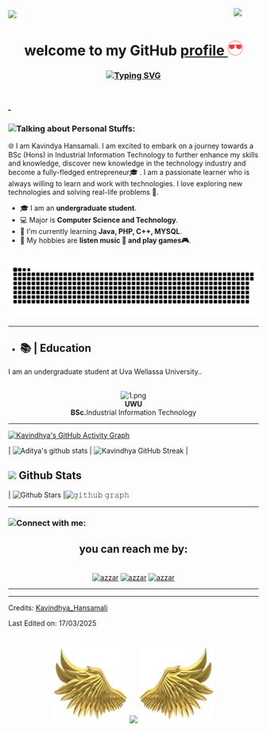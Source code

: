 ## <picture><img src = "https://github.com/7oSkaaa/7oSkaaa/blob/main/Images/about_me.gif?raw=true" width = 50px></picture><img src = "https://media.giphy.com/media/du3J3cXyzhj75IOgvA/giphy.gif" align="right" width = 50px></picture>

<h1 align="center">welcome to my GitHub <a href="https://tonynguyenit18.github.io/">profile <a> <img width="30" src="https://raw.githubusercontent.com/tonynguyenit18/tonynguyenit18/main/static/happy-face.gif"></h1>

<h3 align = "center">
<a href="https://git.io/typing-svg"><img src="https://readme-typing-svg.demolab.com?font=Fira+Code&size=75&duration=800&pause=300&color=66FFFF&background=000000EE&center=true&multiline=true&width=1920&height=200&lines=Hello+there+!;+I'm+Kavindhya..&hearts;" alt="Typing SVG" /></a>
</h3>
<p align="center">
<br>
<p><img src="https://raw.githubusercontent.com/vibrantfix/vibrantfix/main/assets/gif/hello.gif" width="5px">
  
### <img src="https://media.giphy.com/media/VgCDAzcKvsR6OM0uWg/giphy.gif" width="40">Talking about Personal Stuffs:
🌐 I am Kavindya Hansamali. I am excited to embark on a journey towards a BSc (Hons) in Industrial Information Technology to further enhance my skills and knowledge, discover new knowledge in the technology industry and become a fully-fledged entrepreneur🎓 . I am a passionate learner who is always willing to learn and work with technologies. I love exploring new technologies and solving real-life problems 🚀.

- 🎓 I am an **undergraduate student**.
- 💻 Major is **Computer Science and Technology**.
- 🌱 I'm currently learning **Java, PHP, C++, MYSQL**. 
- 🤔 My hobbies are **listen music 🎵 and play games🎮**.
</p>
<div align="center">
  <br>
  <img alt="snake eating my contributions" src="https://raw.githubusercontent.com/codediaz/codediaz/output/github-contribution-grid-snake.svg" width="800" />
  <br/>
</div>

---

- <h2>📚 | Education</h2>
<p>I am an undergraduate student at Uva Wellassa University..</p><br>

<div align="center">
      <tr>
      <td align="center">
        <img src="https://th.bing.com/th/id/OIP.DokO0dmqpSOrn6f-YmNDzQHaHa?rs=1&pid=ImgDetMain.png" height="100" alt="1.png"/><br>
        <strong>UWU</strong><br><strong>BSc.</strong>Industrial Information Technology <br>
       </td>
</div>

---
[![Kavindhya's GitHub Activity Graph](https://activity-graph.herokuapp.com/graph?username=Kavindhya-Hansamali&theme=tokyonight)](https://git.io/praveenscience)

| ![Aditya's github stats](https://github-readme-stats.vercel.app/api?username=Kavindhya-Hansamali&show_icons=true&theme=tokyonight) | ![Kavindhya GitHub Streak](https://github-readme-streak-stats.herokuapp.com/?user=Kavindhya-Hansamali&theme=tokyonight) |

## <picture> <img src = "https://github.com/7oSkaaa/7oSkaaa/blob/main/Images/Statistics.gif?raw=true" width = 50px>  </picture> Github Stats
| ![Github Stars](https://github-readme-stats.vercel.app/api?username=Kavindhya-Hansamali&show_icons=true&locale=en&count_private=true&hide_rank=true&custom_title=My%20GitHub%20Stats&disable_animations=true&theme=tokyonight) |![𝚐𝚒𝚝𝚑𝚞𝚋 𝚐𝚛𝚊𝚙𝚑](https://github-readme-activity-graph.vercel.app/graph?username=Kavindhya-Hansamali&theme=react-dark&hide_border=true&area=true)

---

<h3 align="left"><img src='https://raw.githubusercontent.com/ShahriarShafin/ShahriarShafin/main/Assets/handshake.gif' width="100px">Connect with me:</h3>
<h2 align="center">you can reach me by:</h2>
    <p align="center">
      <br/>
      <a href="https://linkedin.com/in/kavindhya hansamali" target="blank"><img align="center"
         src="https://img.shields.io/badge/linkedin-%231DA1F2.svg?style=for-the-badge&logo=linkedin&logoColor=white"
         alt="azzar" height="30"/></a>
      <a href="https://www.facebook.com/share/15XYHi87UV/?mibextid=wwXIfr" target="blank"><img align="center"
         src="https://img.shields.io/badge/facebook-4267B2.svg?style=for-the-badge&logo=facebook&logoColor=white"
         alt="azzar" height="30"/></a>
      <a href="kavindhyahansamali227@gmail.com" target="blank"><img align="center"
         src="https://img.shields.io/badge/gmail-EA4335.svg?style=for-the-badge&logo=gmail&logoColor=white"
         alt="azzar" height="30"/></a>
    </p>
  
---
-----
Credits: [Kavindhya_Hansamali](https://github.com/Kavindhya-Hansamali/Kavindhya-Hansamali/edit/main/README.md)

Last Edited on: 17/03/2025
#


<p align="center">
  <img height="150" width="150" src="https://github.com/GovindSingh9447/GovindSingh9447/blob/main/WEBP/left.webp">
  <img align="center" src="https://github-readme-streak-stats.herokuapp.com/?user=Govindsingh9447&theme=dark&hide_border=true"/>
  <img height="150" width="150" src="https://github.com/GovindSingh9447/GovindSingh9447/blob/main/WEBP/right.webp">
</p>

#


